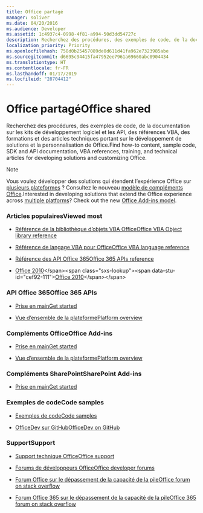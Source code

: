 ```yaml
---
title: Office partagé
manager: soliver
ms.date: 04/20/2016
ms.audience: Developer
ms.assetid: 1c4937c4-0998-4f81-a994-50d3dd54727c
description: Recherchez des procédures, des exemples de code, de la documentation sur les kits de développement logiciel et les API, des références VBA, des formations et des articles techniques portant sur le développement de solutions et la personnalisation de Office.
localization_priority: Priority
ms.openlocfilehash: 758d0b25457089de0d611d41fa962e7323985abe
ms.sourcegitcommit: d6695c94415fa47952ee7961a69660abc0904434
ms.translationtype: HT
ms.contentlocale: fr-FR
ms.lasthandoff: 01/17/2019
ms.locfileid: "28704412"
---
```

# <a name="office-shared"></a><span data-ttu-id="cef92-103">Office partagé</span><span class="sxs-lookup"><span data-stu-id="cef92-103">Office shared</span></span>

<span data-ttu-id="cef92-104">Recherchez des procédures, des exemples de code, de la documentation sur les kits de développement logiciel et les API, des références VBA, des formations et des articles techniques portant sur le développement de solutions et la personnalisation de Office.</span><span class="sxs-lookup"><span data-stu-id="cef92-104">Find how-to content, sample code, SDK and API documentation, VBA references, training, and technical articles for developing solutions and customizing Office.</span></span>
  
> [!NOTE]
> <span data-ttu-id="cef92-p101">Vous voulez développer des solutions qui étendent l’expérience Office sur [plusieurs plateformes](https://docs.microsoft.com/office/dev/add-ins/overview/office-add-in-availability) ? Consultez le nouveau [modèle de compléments Office](https://docs.microsoft.com/office/dev/add-ins/overview/office-add-ins).</span><span class="sxs-lookup"><span data-stu-id="cef92-p101">Interested in developing solutions that extend the Office experience across [multiple platforms](https://docs.microsoft.com/office/dev/add-ins/overview/office-add-in-availability)? Check out the new [Office Add-ins model](https://docs.microsoft.com/office/dev/add-ins/overview/office-add-ins).</span></span> 
  
### <a name="viewed-most"></a><span data-ttu-id="cef92-107">Articles populaires</span><span class="sxs-lookup"><span data-stu-id="cef92-107">Viewed most</span></span>
  
- [<span data-ttu-id="cef92-108">Référence de la bibliothèque d’objets VBA Office</span><span class="sxs-lookup"><span data-stu-id="cef92-108">Office VBA Object library reference</span></span>](https://docs.microsoft.com/office/vba/api/overview/library-reference)
  
- [<span data-ttu-id="cef92-109">Référence de langage VBA pour Office</span><span class="sxs-lookup"><span data-stu-id="cef92-109">Office VBA language reference</span></span>](https://docs.microsoft.com/office/vba/api/overview/language-reference)
  
- [<span data-ttu-id="cef92-110">Référence des API Office 365</span><span class="sxs-lookup"><span data-stu-id="cef92-110">Office 365 APIs reference</span></span>](https://docs.microsoft.com/previous-versions/office/office-365-api/)
  
- <span data-ttu-id="cef92-111">[Office 2010](https://docs.microsoft.com/previous-versions/office/developer/office-2010/cc313152(v=office.12))</span><span class="sxs-lookup"><span data-stu-id="cef92-111">[Office 2010](https://docs.microsoft.com/previous-versions/office/developer/office-2010/cc313152(v=office.12))</span></span>
  
### <a name="office-365-apis"></a><span data-ttu-id="cef92-112">API Office 365</span><span class="sxs-lookup"><span data-stu-id="cef92-112">Office 365 APIs</span></span>
  
- [<span data-ttu-id="cef92-113">Prise en main</span><span class="sxs-lookup"><span data-stu-id="cef92-113">Get started</span></span>](https://developer.microsoft.com/en-us/office/docs)
  
- [<span data-ttu-id="cef92-114">Vue d’ensemble de la plateforme</span><span class="sxs-lookup"><span data-stu-id="cef92-114">Platform overview</span></span>](https://docs.microsoft.com/previous-versions/office/office-365-api/)
  
### <a name="office-add-ins"></a><span data-ttu-id="cef92-115">Compléments Office</span><span class="sxs-lookup"><span data-stu-id="cef92-115">Office Add-ins</span></span>
  
- [<span data-ttu-id="cef92-116">Prise en main</span><span class="sxs-lookup"><span data-stu-id="cef92-116">Get started</span></span>](https://docs.microsoft.com/office/dev/add-ins/)

- [<span data-ttu-id="cef92-117">Vue d’ensemble de la plateforme</span><span class="sxs-lookup"><span data-stu-id="cef92-117">Platform overview</span></span>](https://docs.microsoft.com/office/dev/add-ins/overview/office-add-ins)
  
### <a name="sharepoint-add-ins"></a><span data-ttu-id="cef92-118">Compléments SharePoint</span><span class="sxs-lookup"><span data-stu-id="cef92-118">SharePoint Add-ins</span></span>
  
- [<span data-ttu-id="cef92-119">Prise en main</span><span class="sxs-lookup"><span data-stu-id="cef92-119">Get started</span></span>](https://docs.microsoft.com/sharepoint/dev/sp-add-ins/sharepoint-add-ins)
  
### <a name="code-samples"></a><span data-ttu-id="cef92-120">Exemples de code</span><span class="sxs-lookup"><span data-stu-id="cef92-120">Code samples</span></span>
  
- [<span data-ttu-id="cef92-121">Exemples de code</span><span class="sxs-lookup"><span data-stu-id="cef92-121">Code samples</span></span>](https://developer.microsoft.com/office/gallery/?filterBy=Samples)
  
- [<span data-ttu-id="cef92-122">OfficeDev sur GitHub</span><span class="sxs-lookup"><span data-stu-id="cef92-122">OfficeDev on GitHub</span></span>](https://github.com/OfficeDev)
  
### <a name="support"></a><span data-ttu-id="cef92-123">Support</span><span class="sxs-lookup"><span data-stu-id="cef92-123">Support</span></span>
  
- [<span data-ttu-id="cef92-124">Support technique Office</span><span class="sxs-lookup"><span data-stu-id="cef92-124">Office support</span></span>](https://support.office.com/)
  
- [<span data-ttu-id="cef92-125">Forums de développeurs Office</span><span class="sxs-lookup"><span data-stu-id="cef92-125">Office developer forums</span></span>](https://social.msdn.microsoft.com/Forums/office/home?category=officedev)
  
- [<span data-ttu-id="cef92-126">Forum Office sur le dépassement de la capacité de la pile</span><span class="sxs-lookup"><span data-stu-id="cef92-126">Office forum on stack overflow</span></span>](https://stackoverflow.com/questions/tagged/ms-office)
  
- [<span data-ttu-id="cef92-127">Forum Office 365 sur le dépassement de la capacité de la pile</span><span class="sxs-lookup"><span data-stu-id="cef92-127">Office 365 forum on stack overflow</span></span>](https://stackoverflow.com/questions/tagged/office365)
  

